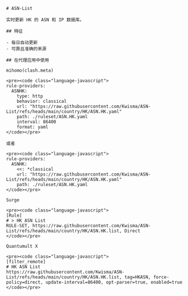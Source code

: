 
    # ASN-List
    
    实时更新 HK 的 ASN 和 IP 数据库。
    
    ## 特征
    
    - 每日自动更新
    - 可靠且准确的来源
    
    ## 在代理应用中使用
    
    mihomo(clash.meta)
   
    <pre><code class="language-javascript">
    rule-providers:
      ASNHK:
        type: http
        behavior: classical
        url: "https://raw.githubusercontent.com/Kwisma/ASN-List/refs/heads/main/country/HK/ASN.HK.yaml"
        path: ./ruleset/ASN.HK.yaml
        interval: 86400
        format: yaml
    </code></pre>

    或者

    <pre><code class="language-javascript">
    rule-providers:
      ASNHK:
        <<: *classical
        url: "https://raw.githubusercontent.com/Kwisma/ASN-List/refs/heads/main/country/HK/ASN.HK.yaml"
        path: ./ruleset/ASN.HK.yaml
    </code></pre>
    
    Surge
    
    <pre><code class="language-javascript">
    [Rule]
    # > HK ASN List
    RULE-SET, https://raw.githubusercontent.com/Kwisma/ASN-List/refs/heads/main/country/HK/ASN.HK.list, Direct
    </code></pre>
    
    Quantumult X
    
    <pre><code class="language-javascript">
    [filter_remote]
    # HK ASN List
    https://raw.githubusercontent.com/Kwisma/ASN-List/refs/heads/main/country/HK/ASN.HK.list, tag=HKASN, force-policy=direct, update-interval=86400, opt-parser=true, enabled=true
    </code></pre>
    